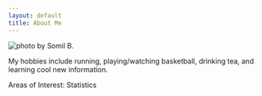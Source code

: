 ```yaml
---
layout: default
title: About Me
---
```


<img src="/assets/pictures/jump.JPG" title="photo by Somil B." class="center">

My hobbies include running, playing/watching basketball, drinking tea, and learning cool new information.



Areas of Interest: Statistics
